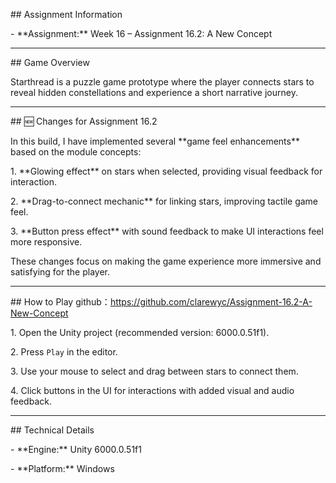 \## Assignment Information

\- \*\*Assignment:\*\* Week 16 – Assignment 16.2: A New Concept



---



\##  Game Overview

Starthread is a puzzle game prototype where the player connects stars to reveal hidden constellations and experience a short narrative journey.



---



\## 🆕 Changes for Assignment 16.2

In this build, I have implemented several \*\*game feel enhancements\*\* based on the module concepts:

1\. \*\*Glowing effect\*\* on stars when selected, providing visual feedback for interaction.

2\. \*\*Drag-to-connect mechanic\*\* for linking stars, improving tactile game feel.

3\. \*\*Button press effect\*\* with sound feedback to make UI interactions feel more responsive.



These changes focus on making the game experience more immersive and satisfying for the player.



---



\##  How to Play
github：https://github.com/clarewyc/Assignment-16.2-A-New-Concept

1\. Open the Unity project (recommended version: 6000.0.51f1).  

2\. Press `Play` in the editor.  

3\. Use your mouse to select and drag between stars to connect them.  

4\. Click buttons in the UI for interactions with added visual and audio feedback.



---



\##  Technical Details

\- \*\*Engine:\*\* Unity 6000.0.51f1

\- \*\*Platform:\*\* Windows 





